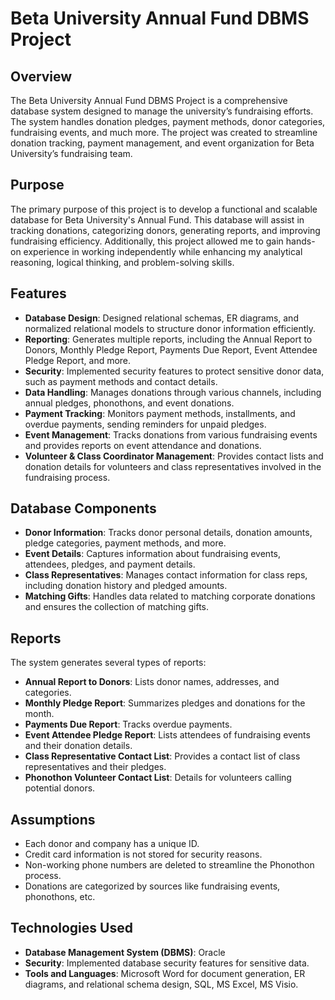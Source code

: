 # Beta University Annual Fund DBMS Project

## Overview

The Beta University Annual Fund DBMS Project is a comprehensive database system designed to manage the university’s fundraising efforts. The system handles donation pledges, payment methods, donor categories, fundraising events, and much more. The project was created to streamline donation tracking, payment management, and event organization for Beta University’s fundraising team.

## Purpose

The primary purpose of this project is to develop a functional and scalable database for Beta University's Annual Fund. This database will assist in tracking donations, categorizing donors, generating reports, and improving fundraising efficiency. Additionally, this project allowed me to gain hands-on experience in working independently while enhancing my analytical reasoning, logical thinking, and problem-solving skills.

## Features

- **Database Design**: Designed relational schemas, ER diagrams, and normalized relational models to structure donor information efficiently.
- **Reporting**: Generates multiple reports, including the Annual Report to Donors, Monthly Pledge Report, Payments Due Report, Event Attendee Pledge Report, and more.
- **Security**: Implemented security features to protect sensitive donor data, such as payment methods and contact details.
- **Data Handling**: Manages donations through various channels, including annual pledges, phonothons, and event donations.
- **Payment Tracking**: Monitors payment methods, installments, and overdue payments, sending reminders for unpaid pledges.
- **Event Management**: Tracks donations from various fundraising events and provides reports on event attendance and donations.
- **Volunteer & Class Coordinator Management**: Provides contact lists and donation details for volunteers and class representatives involved in the fundraising process.

## Database Components

- **Donor Information**: Tracks donor personal details, donation amounts, pledge categories, payment methods, and more.
- **Event Details**: Captures information about fundraising events, attendees, pledges, and payment details.
- **Class Representatives**: Manages contact information for class reps, including donation history and pledged amounts.
- **Matching Gifts**: Handles data related to matching corporate donations and ensures the collection of matching gifts.

## Reports

The system generates several types of reports:

- **Annual Report to Donors**: Lists donor names, addresses, and categories.
- **Monthly Pledge Report**: Summarizes pledges and donations for the month.
- **Payments Due Report**: Tracks overdue payments.
- **Event Attendee Pledge Report**: Lists attendees of fundraising events and their donation details.
- **Class Representative Contact List**: Provides a contact list of class representatives and their pledges.
- **Phonothon Volunteer Contact List**: Details for volunteers calling potential donors.

## Assumptions

- Each donor and company has a unique ID.
- Credit card information is not stored for security reasons.
- Non-working phone numbers are deleted to streamline the Phonothon process.
- Donations are categorized by sources like fundraising events, phonothons, etc.

## Technologies Used

- **Database Management System (DBMS)**: Oracle
- **Security**: Implemented database security features for sensitive data.
- **Tools and Languages**: Microsoft Word for document generation, ER diagrams, and relational schema design, SQL, MS Excel, MS Visio.
